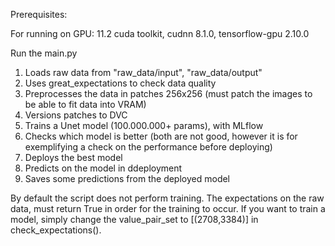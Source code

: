 Prerequisites:

For running on GPU: 
11.2 cuda toolkit, cudnn 8.1.0, tensorflow-gpu 2.10.0 

Run the main.py
  1. Loads raw data from "raw_data/input", "raw_data/output"
  2. Uses great_expectations to check data quality
  3. Preprocesses the data in patches 256x256 (must patch the images to be able to fit data into VRAM)
  4. Versions patches to DVC 
  5. Trains a Unet model (100.000.000+ params), with MLflow
  6. Checks which model is better (both are not good, however it is for exemplifying a check on the performance before deploying)
  7. Deploys the best model
  8. Predicts on the model in ddeployment
  9. Saves some predictions from the deployed model

By default the script does not perform training. The expectations on the raw data, must return True in order for the training to occur. If you want to train a model, simply change the value_pair_set to [(2708,3384)] in check_expectations().
